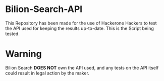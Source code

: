 # Bilion-Search-API
This Repository has been made for the use of Hackerone Hackers to test the API used for keeping the results up-to-date. This is the Script being tested. 

# Warning
Bilion Search <b>DOES NOT</b> own the API used, and any tests on the API itself could result in legal action by the maker.
